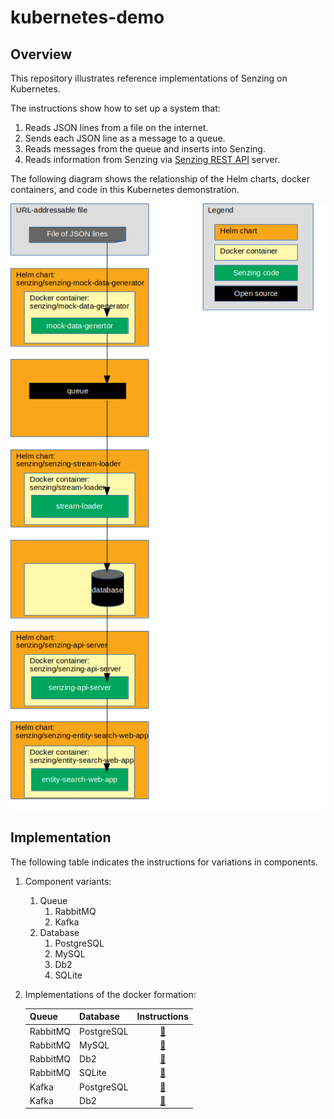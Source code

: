 # kubernetes-demo

## Overview

This repository illustrates reference implementations of Senzing on Kubernetes.

The instructions show how to set up a system that:

1. Reads JSON lines from a file on the internet.
1. Sends each JSON line as a message to a queue.
1. Reads messages from the queue and inserts into Senzing.
1. Reads information from Senzing via [Senzing REST API](https://github.com/Senzing/senzing-rest-api) server.

The following diagram shows the relationship of the Helm charts, docker containers, and code in this Kubernetes demonstration.

![Image of architecture](docs/img-architecture/architecture.png)

## Implementation

The following table indicates the instructions for variations in components.

1. Component variants:
    1. Queue
        1. RabbitMQ
        1. Kafka
    1. Database
        1. PostgreSQL
        1. MySQL
        1. Db2
        1. SQLite
1. Implementations of the docker formation:

    | Queue    | Database   | Instructions |
    |----------|------------|:------------:|
    | RabbitMQ | PostgreSQL | [:page_facing_up:](docs/helm-rabbitmq-postgresql/README.md) |
    | RabbitMQ | MySQL      | [:page_facing_up:](docs/helm-rabbitmq-mysql/README.md) |
    | RabbitMQ | Db2        | [:page_facing_up:](docs/helm-rabbitmq-db2/README.md) |
    | RabbitMQ | SQLite     | [:page_facing_up:](docs/helm-rabbitmq-sqlite/README.md) |
    | Kafka    | PostgreSQL | [:page_facing_up:](docs/helm-kafka-postgresql/README.md) |
    | Kafka    | Db2        | [:page_facing_up:](docs/helm-kafka-db2/README.md) |
